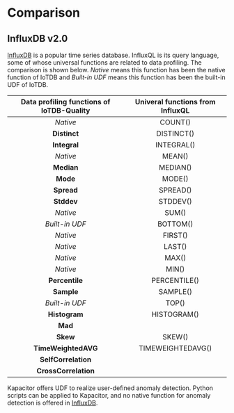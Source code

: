 <!--

    Licensed to the Apache Software Foundation (ASF) under one
    or more contributor license agreements.  See the NOTICE file
    distributed with this work for additional information
    regarding copyright ownership.  The ASF licenses this file
    to you under the Apache License, Version 2.0 (the
    "License"); you may not use this file except in compliance
    with the License.  You may obtain a copy of the License at
    
        http://www.apache.org/licenses/LICENSE-2.0
    
    Unless required by applicable law or agreed to in writing,
    software distributed under the License is distributed on an
    "AS IS" BASIS, WITHOUT WARRANTIES OR CONDITIONS OF ANY
    KIND, either express or implied.  See the License for the
    specific language governing permissions and limitations
    under the License.

-->
# Comparison

## InfluxDB v2.0

[InfluxDB](https://www.influxdata.com/products/influxdb/) is a popular time series database.
InfluxQL is its query language, some of whose universal functions are related to data profiling.
The comparison is shown below. *Native* means this function has been the native function of IoTDB and *Built-in UDF* means this function has been the built-in UDF of IoTDB. 

 

| Data profiling functions of IoTDB-Quality | Univeral functions from InfluxQL |
| :---------------------------------------: | :------------------------------: |
|                 *Native*                  |             COUNT()              |
|               **Distinct**                |            DISTINCT()            |
|               **Integral**                |            INTEGRAL()            |
|                 *Native*                  |              MEAN()              |
|                **Median**                 |             MEDIAN()             |
|                 **Mode**                  |              MODE()              |
|                **Spread**                 |             SPREAD()             |
|                **Stddev**                 |             STDDEV()             |
|                 *Native*                  |              SUM()               |
|              *Built-in UDF*               |             BOTTOM()             |
|                 *Native*                  |             FIRST()              |
|                 *Native*                  |              LAST()              |
|                 *Native*                  |              MAX()               |
|                 *Native*                  |              MIN()               |
|              **Percentile**               |           PERCENTILE()           |
|                **Sample**                 |             SAMPLE()             |
|              *Built-in UDF*               |              TOP()               |
|               **Histogram**               |           HISTOGRAM()            |
|                  **Mad**                  |                                  |
|                 **Skew**                  |              SKEW()              |
|            **TimeWeightedAVG**            |        TIMEWEIGHTEDAVG()         |
|            **SelfCorrelation**            |                                  |
|           **CrossCorrelation**            |                                  |

Kapacitor offers UDF to realize user-defined anomaly detection. Python scripts can be applied to Kapacitor, and no native function for anomaly detection is offered in [InfluxDB](https://www.influxdata.com/products/influxdb/).
